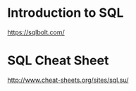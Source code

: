 <h1>Introduction to SQL</h1>

https://sqlbolt.com/

<h1>SQL Cheat Sheet</h1>

http://www.cheat-sheets.org/sites/sql.su/
